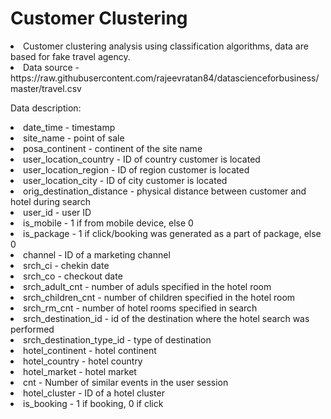 # Customer Clustering

<li>Customer clustering analysis using classification algorithms, data are based for fake travel agency.
<li>Data source - https://raw.githubusercontent.com/rajeevratan84/datascienceforbusiness/master/travel.csv


<n>Data description:
<li> date_time - timestamp
<li> site_name  - point of sale
<li> posa_continent - continent of the site name
<li> user_location_country - ID of country customer is located
<li> user_location_region - ID of region customer is located
<li> user_location_city - ID of city customer is located
<li> orig_destination_distance - physical distance between customer and hotel during search 
<li> user_id - user ID
<li> is_mobile - 1 if from mobile device, else 0
<li> is_package - 1 if click/booking was generated as a part of package, else 0
<li> channel - ID of a marketing channel
<li> srch_ci - chekin date
<li> srch_co - checkout date 
<li> srch_adult_cnt - number of aduls specified in the hotel room
<li> srch_children_cnt - number of children specified in the hotel room
<li> srch_rm_cnt - number of hotel rooms specified in search
<li> srch_destination_id - id of the destination where the hotel search was performed
<li> srch_destination_type_id - type of destination
<li> hotel_continent - hotel continent
<li> hotel_country - hotel country 
<li> hotel_market - hotel market
<li> cnt - Number of similar events in the user session
<li> hotel_cluster - ID of a hotel cluster
<li> is_booking - 1 if booking, 0 if click  
  
